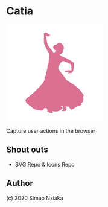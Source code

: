 # Catia

![logo](./catia.svg)

Capture user actions in the browser

## Shout outs

- SVG Repo & Icons Repo

## Author

(c) 2020 Simao Nziaka
